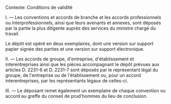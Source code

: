 Contexte: Conditions de validité

I. — Les conventions et accords de branche et les accords professionnels ou interprofessionnels, ainsi que leurs avenants et annexes, sont déposés par la partie la plus diligente auprès des services du ministre chargé du travail.

Le dépôt est opéré en deux exemplaires, dont une version sur support papier signée des parties et une version sur support électronique.

II. — Les accords de groupe, d'entreprise, d'établissement et interentreprises ainsi que les pièces accompagnant le dépôt prévues aux articles D. 2231-6 et D. 2231-7 sont déposés par le représentant légal du groupe, de l'entreprise ou de l'établissement ou, pour un accord interentreprises, par les représentants légaux de celles-ci.

III. — Le déposant remet également un exemplaire de chaque convention ou accord au greffe du conseil de prud'hommes du lieu de conclusion.